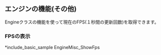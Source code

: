 ﻿
## エンジンの機能(その他)

Engineクラスの機能を使って現在のFPS(１秒間の更新回数)を取得できます。

### FPSの表示

*include_basic_sample EngineMisc_ShowFps